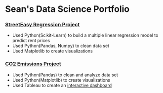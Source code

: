 # Sean's Data Science Portfolio


### [StreetEasy Regression Project](https://github.com/seanjkk/projects/tree/main/streeteasy-regression-project)

- Used Python(Scikit-Learn) to build a multiple linear regression model to predict rent prices
- Used Python(Pandas, Numpy) to clean data set
- Used Matplotlib to create visualizations

### [CO2 Emissions Project](https://github.com/seanjkk/projects/tree/main/co2-emissions-project)

- Used Python(Pandas) to clean and analyze data set
- Used Python(Matplotlib) to create visualizations
- Used Tableau to create an [interactive dashboard](https://public.tableau.com/app/profile/sean7198/viz/CarbonDioxideEmissions_16432672351780/Dashboard)

